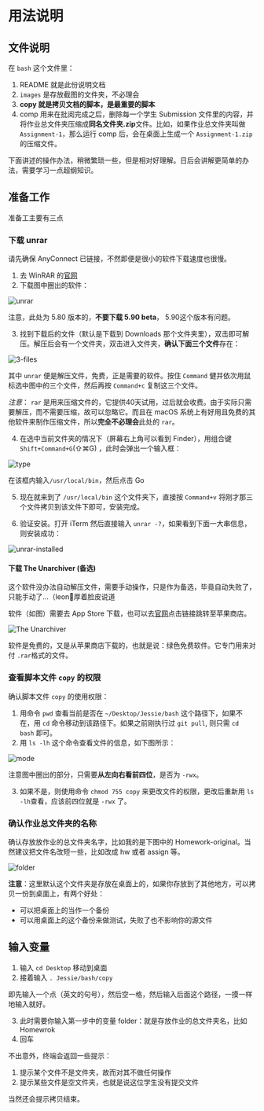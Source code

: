 # 用法说明
## 文件说明
在 `bash` 这个文件里：
1. README 就是此份说明文档
2. `images` 是存放截图的文件夹，不必理会
3. **copy 就是拷贝文档的脚本，是最重要的脚本**
4. comp 用来在批阅完成之后，删除每一个学生 Submission 文件里的内容，并将作业总文件夹压缩成**同名文件夹.zip**文件。比如，如果作业总文件夹叫做 `Assignment-1`，那么运行 comp 后，会在桌面上生成一个 `Assignment-1.zip` 的压缩文件。

下面讲述的操作办法，稍微繁琐一些，但是相对好理解。日后会讲解更简单的办法，需要学习一点超纲知识。

## 准备工作
准备工主要有三点
### 下载 unrar
请先确保 AnyConnect 已链接，不然即便是很小的软件下载速度也很慢。
1. 去 WinRAR 的[官网](https://www.rarlab.com/download.htm)
2. 下载图中圈出的软件：

![unrar](https://github.com/Linerre/Jessie/blob/dev/bash/images/unrar.jpg)

注意，此处为 5.80 版本的，**不要下载 5.90 beta**， 5.90这个版本有问题。

3. 找到下载后的文件（默认是下载到 Downloads 那个文件夹里），双击即可解压。解压后会有一个文件夹，双击进入文件夹，**确认下面三个文件**存在：

![3-files](https://github.com/Linerre/Jessie/blob/dev/bash/images/3-files.jpg)

其中 `unrar` 便是解压文件，免费，正是需要的软件。按住 `Command` 健并依次用鼠标选中图中的三个文件，然后再按 `Command+c` 复制这三个文件。

*注意*： `rar` 是用来压缩文件的，它提供40天试用，过后就会收费。由于实际只需要解压，而不需要压缩，故可以忽略它。而且在 macOS 系统上有好用且免费的其他软件来制作压缩文件，所以**完全不必理会**此处的 `rar`。

4. 在选中当前文件夹的情况下（屏幕右上角可以看到 Finder），用组合键 `Shift+Command+G`(⇧⌘G) ，此时会弹出一个输入框：

![type](https://github.com/Linerre/Jessie/blob/dev/bash/images/usr-local-bin.jpg)

在该框内输入`/usr/local/bin`，然后点击 Go

5. 现在就来到了 `/usr/local/bin` 这个文件夹下，直接按 `Command+v` 将刚才那三个文件拷贝到该文件下即可，安装完成。

6. 验证安装。打开 iTerm 然后直接输入 `unrar -?`，如果看到下面一大串信息，则安装成功：

![unrar-installed](https://github.com/Linerre/Jessie/blob/dev/bash/images/unrar-installed.jpg)



#### 下载 The Unarchiver (备选)
这个软件没办法自动解压文件，需要手动操作，只是作为备选，毕竟自动失败了，只能手动了…（leon🌝厚着脸皮说道

软件（如图）需要去 App Store 下载，也可以去[官网](https://theunarchiver.com/)点击链接跳转至苹果商店。

![The Unarchiver](https://github.com/Linerre/Jessie/blob/master/bash/images/The-Unarchiver.jpg)

软件是免费的，又是从苹果商店下载的，也就是说：绿色免费软件。它专门用来对付 `.rar`格式的文件。



### 查看脚本文件 `copy` 的权限
确认脚本文件 `copy` 的使用权限：
1. 用命令 `pwd` 查看当前是否在 `~/Desktop/Jessie/bash` 这个路径下，如果不在，用 `cd` 命令移动到该路径下。如果之前刚执行过 `git pull`, 则只需 `cd bash` 即可。
2. 用 `ls -lh` 这个命令查看文件的信息，如下图所示：

![mode](https://github.com/Linerre/Jessie/blob/dev/bash/images/mode.jpg) 

注意图中圈出的部分，只需要**从左向右看前四位**，是否为 `-rwx`。

3. 如果不是，则使用命令 `chmod 755 copy` 来更改文件的权限，更改后重新用 `ls -lh`查看，应该前四位就是 `-rwx` 了。

### 确认作业总文件夹的名称
确认存放放作业的总文件夹名字，比如我的是下图中的 Homework-original。当然建议把文件名改短一些，比如改成 hw 或者 assign 等。

![folder](https://github.com/Linerre/Jessie/blob/master/bash/images/folder.jpg)

**注意**：这里默认这个文件夹是存放在桌面上的，如果你存放到了其他地方，可以拷贝一份到桌面上，有两个好处：
- 可以把桌面上的当作一个备份
- 可以用桌面上的这个备份来做测试，失败了也不影响你的源文件

## 输入变量
1. 输入 `cd Desktop` 移动到桌面
2. 接着输入 `. Jessie/bash/copy`

即先输入一个点（英文的句号），然后空一格，然后输入后面这个路径，一摸一样地输入就好。

3. 此时需要你输入第一步中的变量 folder：就是存放作业的总文件夹名，比如 Homewrok
4. 回车

不出意外，终端会返回一些提示：
1. 提示某个文件不是文件夹，故而对其不做任何操作
2. 提示某些文件是空文件夹，也就是说这位学生没有提交文件

当然还会提示拷贝结束。 


